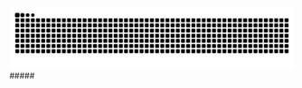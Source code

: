 <img src="https://raw.githubusercontent.com/AbuProgrammiy/AbuProgrammiy/output/snake.svg" alt="Snake animation" />
#####

